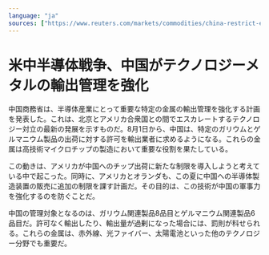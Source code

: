 ```yaml
---
language: "ja"
sources: ["https://www.reuters.com/markets/commodities/china-restrict-exports-chipmaking-materials-us-mulls-new-curbs-2023-07-04/", "https://www.tbsnews.net/world/global-economy/china-restrict-exports-chipmaking-materials-us-mulls-new-curbs-659662", "https://bnn.network/finance-nav/business/china-to-restrict-exports-of-chipmaking-materials-as-us-mulls-new-curbs/"]
---
```

# 米中半導体戦争、中国がテクノロジーメタルの輸出管理を強化

中国商務省は、半導体産業にとって重要な特定の金属の輸出管理を強化する計画を発表した。これは、北京とアメリカ合衆国との間でエスカレートするテクノロジー対立の最新の発展を示すものだ。8月1日から、中国は、特定のガリウムとゲルマニウム製品の出荷に対する許可を輸出業者に求めるようになる。これらの金属は高技術マイクロチップの製造において重要な役割を果たしている。

この動きは、アメリカが中国へのチップ出荷に新たな制限を導入しようと考えている中で起こった。同時に、アメリカとオランダも、この夏に中国への半導体製造装置の販売に追加の制限を課す計画だ。その目的は、この技術が中国の軍事力を強化するのを防ぐことだ。

中国の管理対象となるのは、ガリウム関連製品8品目とゲルマニウム関連製品6品目だ。許可なく輸出したり、輸出量が過剰になった場合には、罰則が科せられる。これらの金属は、赤外線、光ファイバー、太陽電池といった他のテクノロジー分野でも重要だ。
